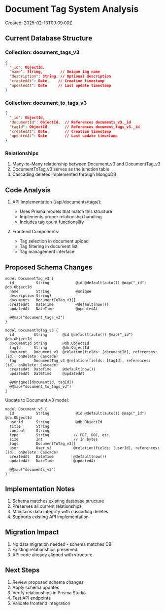 # Document Tag System Analysis
Created: 2025-02-13T09:09:00Z

## Current Database Structure

### Collection: document_tags_v3
```json
{
  "_id": ObjectId,
  "name": String,        // Unique tag name
  "description": String, // Optional description
  "createdAt": Date,    // Creation timestamp
  "updatedAt": Date     // Last update timestamp
}
```

### Collection: document_to_tags_v3
```json
{
  "_id": ObjectId,
  "documentId": ObjectId,  // References documents_v3._id
  "tagId": ObjectId,       // References document_tags_v3._id
  "createdAt": Date,       // Creation timestamp
  "updatedAt": Date        // Last update timestamp
}
```

### Relationships
1. Many-to-Many relationship between Document_v3 and DocumentTag_v3
2. DocumentToTag_v3 serves as the junction table
3. Cascading deletes implemented through MongoDB

## Code Analysis
1. API Implementation (/api/documents/tags/):
   - Uses Prisma models that match this structure
   - Implements proper relationship handling
   - Includes tag count functionality

2. Frontend Components:
   - Tag selection in document upload
   - Tag filtering in document list
   - Tag management interface

## Proposed Schema Changes

```prisma
model DocumentTag_v3 {
  id          String            @id @default(auto()) @map("_id") @db.ObjectId
  name        String            @unique
  description String?
  documents   DocumentToTag_v3[]
  createdAt   DateTime          @default(now())
  updatedAt   DateTime          @updatedAt

  @@map("document_tags_v3")
}

model DocumentToTag_v3 {
  id         String       @id @default(auto()) @map("_id") @db.ObjectId
  documentId String       @db.ObjectId
  tagId      String       @db.ObjectId
  document   Document_v3  @relation(fields: [documentId], references: [id], onDelete: Cascade)
  tag        DocumentTag_v3 @relation(fields: [tagId], references: [id], onDelete: Cascade)
  createdAt  DateTime     @default(now())
  updatedAt  DateTime     @updatedAt

  @@unique([documentId, tagId])
  @@map("document_to_tags_v3")
}
```

Update to Document_v3 model:
```prisma
model Document_v3 {
  id          String            @id @default(auto()) @map("_id") @db.ObjectId
  userId      String            @db.ObjectId
  title       String
  content     String
  type        String           // PDF, DOC, etc.
  size        Int              // In bytes
  tags        DocumentToTag_v3[]
  user        User_v3          @relation(fields: [userId], references: [id], onDelete: Cascade)
  createdAt   DateTime         @default(now())
  updatedAt   DateTime         @updatedAt

  @@map("documents_v3")
}
```

## Implementation Notes
1. Schema matches existing database structure
2. Preserves all current relationships
3. Maintains data integrity with cascading deletes
4. Supports existing API implementation

## Migration Impact
1. No data migration needed - schema matches DB
2. Existing relationships preserved
3. API code already aligned with structure

## Next Steps
1. Review proposed schema changes
2. Apply schema updates
3. Verify relationships in Prisma Studio
4. Test API endpoints
5. Validate frontend integration
